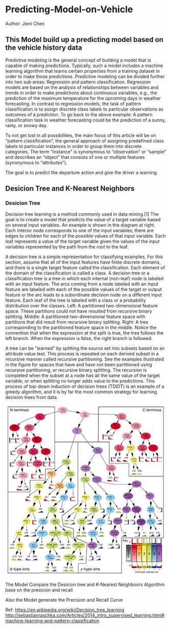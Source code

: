 # Predicting-Model-on-Vehicle

Author: Jieni Chen

## This Model build up a predicting model based on the vehicle history data

Predictive modeling is the general concept of building a model that is capable of making predictions. Typically, such a model includes a machine learning algorithm that learns certain properties from a training dataset in order to make those predictions.
Predictive modeling can be divided further into two sub areas: Regression and pattern classification. Regression models are based on the analysis of relationships between variables and trends in order to make predictions about continuous variables, e.g., the prediction of the maximum temperature for the upcoming days in weather forecasting.
In contrast to regression models, the task of pattern classification is to assign discrete class labels to particular observations as outcomes of a prediction. To go back to the above example: A pattern classification task in weather forecasting could be the prediction of a sunny, rainy, or snowy day.

To not get lost in all possibilities, the main focus of this article will be on “pattern classification”, the general approach of assigning predefined class labels to particular instances in order to group them into discrete categories. The term “instance” is synonymous to “observation” or “sample” and describes an “object” that consists of one or multiple features (synonymous to “attributes”).

The goal is to predict the departure action and give the driver a warning



## Desicion Tree and K-Nearest Neighbors

### Desicion Tree
Decision tree learning is a method commonly used in data mining.[1] The goal is to create a model that predicts the value of a target variable based on several input variables. An example is shown in the diagram at right. Each interior node corresponds to one of the input variables; there are edges to children for each of the possible values of that input variable. Each leaf represents a value of the target variable given the values of the input variables represented by the path from the root to the leaf.

A decision tree is a simple representation for classifying examples. For this section, assume that all of the input features have finite discrete domains, and there is a single target feature called the classification. Each element of the domain of the classification is called a class. A decision tree or a classification tree is a tree in which each internal (non-leaf) node is labeled with an input feature. The arcs coming from a node labeled with an input feature are labeled with each of the possible values of the target or output feature or the arc leads to a subordinate decision node on a different input feature. Each leaf of the tree is labeled with a class or a probability distribution over the classes.
Left: A partitioned two-dimensional feature space. These partitions could not have resulted from recursive binary splitting. Middle: A partitioned two-dimensional feature space with partitions that did result from recursive binary splitting. Right: A tree corresponding to the partitioned feature space in the middle. Notice the convention that when the expression at the split is true, the tree follows the left branch. When the expression is false, the right branch is followed.

A tree can be "learned" by splitting the source set into subsets based on an attribute value test. This process is repeated on each derived subset in a recursive manner called recursive partitioning. See the examples illustrated in the figure for spaces that have and have not been partitioned using recursive partitioning, or recursive binary splitting. The recursion is completed when the subset at a node has all the same value of the target variable, or when splitting no longer adds value to the predictions. This process of top-down induction of decision trees (TDIDT) is an example of a greedy algorithm, and it is by far the most common strategy for learning decision trees from data.

![alt text](https://github.com/JieniChen/Predicting-Model-on-Vehicle/blob/master/Images/desicionTree.png)


The Model Compare the Desicion tree and K-Nearest Neighboors Algorithm base on the presicion and recall



Also the Model generate the Precision and Recall Curve 




Ref:
https://en.wikipedia.org/wiki/Decision_tree_learning
http://sebastianraschka.com/Articles/2014_intro_supervised_learning.html#machine-learning-and-pattern-classification

